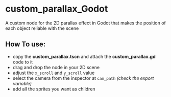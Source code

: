# custom_parallax_Godot
A custom node for the 2D parallax effect in Godot that makes the position of each object reliable with the scene

How To use:
----------
- copy the __custom_parallax.tscn__ and attach the __custom_parallax.gd__ code to it
- drag and drop the node in your 2D scene
- adjust the `x_scroll` and `y_scroll` value
- select the camera from the inspector at `cam_path` _(check the export variable)_
- add all the sprites you want as children
